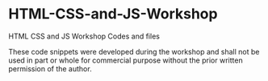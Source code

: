 # HTML-CSS-and-JS-Workshop
HTML CSS and JS Workshop Codes and files

These code snippets were developed during the workshop and shall not be used in part or whole for commercial purpose without the prior written permission of the author.
